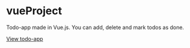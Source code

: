# vueProject

Todo-app made in Vue.js. You can add, delete and mark todos as done. 

[View todo-app](https://mariewag.github.io/vueProject/)
